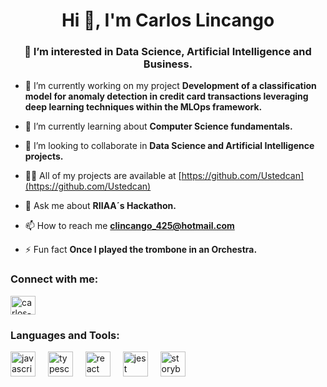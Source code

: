 <h1 align="center">Hi 👋, I'm Carlos Lincango</h1>
<h3 align="center">👀 I’m interested in Data Science, Artificial Intelligence and Business.</h3>

- 🔭 I’m currently working on my project **Development of a classification model for anomaly detection in credit card transactions leveraging deep learning techniques within the MLOps framework.**

- 🌱 I’m currently learning about **Computer Science fundamentals.**

- 👯 I’m looking to collaborate in **Data Science and Artificial Intelligence projects.**

- 👨‍💻 All of my projects are available at [https://github.com/Ustedcan](https://github.com/Ustedcan)

- 💬 Ask me about **RIIAA´s Hackathon.**

- 📫 How to reach me **clincango_425@hotmail.com**

- ⚡ Fun fact **Once I played the trombone in an Orchestra.**

<h3 align="left">Connect with me:</h3>
<p align="left">
<a href="https://linkedin.com/in/carlos-andr%c3%a9s-lincango-2b5a60132/" target="blank"><img align="center" src="https://raw.githubusercontent.com/rahuldkjain/github-profile-readme-generator/master/src/images/icons/Social/linked-in-alt.svg" alt="carlos-andr%c3%a9s-lincango-2b5a60132/" height="30" width="40" /></a>
</p>

<h3 align="left">Languages and Tools:</h3>
<div align="left">
  <img src="https://cdn.jsdelivr.net/gh/devicons/devicon/icons/javascript/javascript-original.svg" height="40" alt="javascript logo"  />
  <img width="12" />
  <img src="https://cdn.jsdelivr.net/gh/devicons/devicon/icons/typescript/typescript-original.svg" height="40" alt="typescript logo"  />
  <img width="12" />
  <img src="https://cdn.jsdelivr.net/gh/devicons/devicon/icons/react/react-original.svg" height="40" alt="react logo"  />
  <img width="12" />
  <img src="https://cdn.jsdelivr.net/gh/devicons/devicon/icons/jest/jest-plain.svg" height="40" alt="jest logo"  />
  <img width="12" />
  <img src="https://cdn.jsdelivr.net/gh/devicons/devicon/icons/storybook/storybook-original.svg" height="40" alt="storybook logo"  />
</div>

###
<!---
Ustedcan/Ustedcan is a ✨ special ✨ repository because its `README.md` (this file) appears on your GitHub profile.
You can click the Preview link to take a look at your changes.
--->
